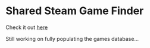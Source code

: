 # Shared Steam Game Finder


Check it out [here](http://www.gamefind.io/)


Still working on fully populating the games database...

